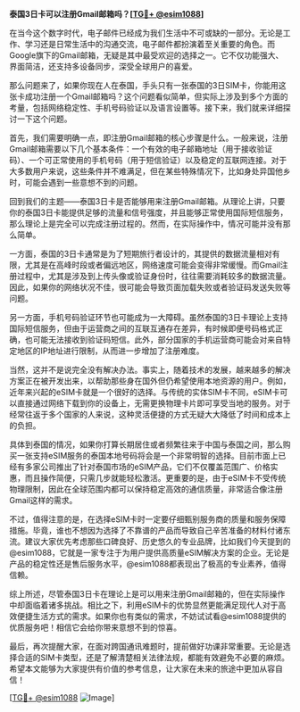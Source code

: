 **泰国3日卡可以注册Gmail邮箱吗？[[TG💪+ @esim1088](https://t.me/s/esim1088)]**

在当今这个数字时代，电子邮件已经成为我们生活中不可或缺的一部分。无论是工作、学习还是日常生活中的沟通交流，电子邮件都扮演着至关重要的角色。而Google旗下的Gmail邮箱，无疑是其中最受欢迎的选择之一。它不仅功能强大、界面简洁，还支持多设备同步，深受全球用户的喜爱。

那么问题来了，如果你现在人在泰国，手头只有一张泰国的3日SIM卡，你能用这张卡成功注册一个Gmail邮箱吗？这个问题看似简单，但实际上涉及到多个方面的考量，包括网络稳定性、手机号码验证以及语言设置等。接下来，我们就来详细探讨一下这个问题。

首先，我们需要明确一点，即注册Gmail邮箱的核心步骤是什么。一般来说，注册Gmail邮箱需要以下几个基本条件：一个有效的电子邮箱地址（用于接收验证码）、一个可正常使用的手机号码（用于短信验证）以及稳定的互联网连接。对于大多数用户来说，这些条件并不难满足，但在某些特殊情况下，比如身处异国他乡时，可能会遇到一些意想不到的问题。

回到我们的主题——泰国3日卡是否能够用来注册Gmail邮箱。从理论上讲，只要你的泰国3日卡能提供足够的流量和信号强度，并且能够正常使用国际短信服务，那么理论上是完全可以完成注册过程的。然而，在实际操作中，情况可能并没有那么简单。

一方面，泰国的3日卡通常是为了短期旅行者设计的，其提供的数据流量相对有限，尤其是在高峰时段或者偏远地区，网络速度可能会变得非常缓慢。而Gmail注册过程中，尤其是涉及到上传头像或验证身份时，往往需要消耗较多的数据流量。因此，如果你的网络状况不佳，很可能会导致页面加载失败或者验证码发送失败等问题。

另一方面，手机号码验证环节也可能成为一大障碍。虽然泰国的3日卡理论上支持国际短信服务，但由于运营商之间的互联互通存在差异，有时候即便号码格式正确，也可能无法接收到验证码短信。此外，部分国家的手机运营商可能会对来自特定地区的IP地址进行限制，从而进一步增加了注册难度。

当然，这并不是说完全没有解决办法。事实上，随着技术的发展，越来越多的解决方案正在被开发出来，以帮助那些身在国外但仍希望使用本地资源的用户。例如，近年来兴起的eSIM卡就是一个很好的选择。与传统的实体SIM卡不同，eSIM卡可以直接通过网络下载到你的设备上，无需更换物理卡片即可享受当地的服务。对于经常往返于多个国家的人来说，这种灵活便捷的方式无疑大大降低了时间和成本上的负担。

具体到泰国的情况，如果你打算长期居住或者频繁往来于中国与泰国之间，那么购买一张支持eSIM服务的泰国本地号码将会是一个非常明智的选择。目前市面上已经有多家公司推出了针对泰国市场的eSIM产品，它们不仅覆盖范围广、价格实惠，而且操作简便，只需几步就能轻松激活。更重要的是，由于eSIM卡不受传统物理限制，因此在全球范围内都可以保持稳定高效的通信质量，非常适合像注册Gmail这样的需求。

不过，值得注意的是，在选择eSIM卡时一定要仔细甄别服务商的质量和服务保障措施。毕竟，谁也不想因为选择了不靠谱的产品而导致自己辛苦准备的材料付诸东流。建议大家优先考虑那些口碑良好、历史悠久的专业品牌，比如我们今天提到的@esim1088，它就是一家专注于为用户提供高质量eSIM解决方案的企业。无论是产品的稳定性还是售后服务水平，@esim1088都表现出了极高的专业素养，值得信赖。

综上所述，尽管泰国3日卡在理论上是可以用来注册Gmail邮箱的，但在实际操作中却面临着诸多挑战。相比之下，利用eSIM卡的优势显然更能满足现代人对于高效便捷生活方式的需求。如果你也有类似的需求，不妨试试看@esim1088提供的优质服务吧！相信它会给你带来意想不到的惊喜。

最后，再次提醒大家，在面对跨国通讯难题时，提前做好功课非常重要。无论是选择合适的SIM卡类型，还是了解清楚相关法律法规，都能有效避免不必要的麻烦。希望本文能够为大家提供有价值的参考信息，让大家在未来的旅途中更加从容自信！

[[TG💪+ @esim1088](https://t.me/s/esim1088) ![Image](https://i.postimg.cc/4NQfJmqS/Snipaste-2025-05-13-00-14-12.png)]